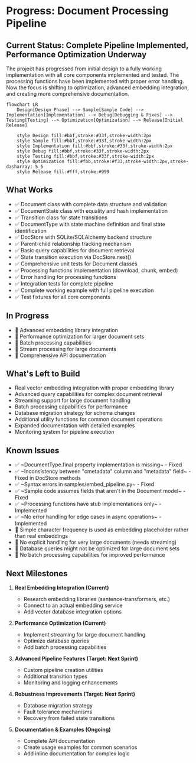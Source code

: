 # Progress: Document Processing Pipeline

## Current Status: Complete Pipeline Implemented, Performance Optimization Underway

The project has progressed from initial design to a fully working implementation with all core components implemented and tested. The processing functions have been implemented with proper error handling. Now the focus is shifting to optimization, advanced embedding integration, and creating more comprehensive documentation.

```mermaid
flowchart LR
    Design[Design Phase] --> Sample[Sample Code] --> Implementation[Implementation] --> Debug[Debugging & Fixes] --> Testing[Testing] --> Optimization[Optimization] --> Release[Initial Release]
    
    style Design fill:#bbf,stroke:#33f,stroke-width:2px
    style Sample fill:#bbf,stroke:#33f,stroke-width:2px
    style Implementation fill:#bbf,stroke:#33f,stroke-width:2px
    style Debug fill:#bbf,stroke:#33f,stroke-width:2px
    style Testing fill:#bbf,stroke:#33f,stroke-width:2px
    style Optimization fill:#fbb,stroke:#f33,stroke-width:2px,stroke-dasharray: 5 5
    style Release fill:#fff,stroke:#999
```

## What Works
- ✅ Document class with complete data structure and validation
- ✅ DocumentState class with equality and hash implementation
- ✅ Transition class for state transitions
- ✅ DocumentType with state machine definition and final state identification
- ✅ DocStore with SQLite/SQLAlchemy backend structure
- ✅ Parent-child relationship tracking mechanism
- ✅ Basic query capabilities for document retrieval
- ✅ State transition execution via DocStore.next()
- ✅ Comprehensive unit tests for Document classes
- ✅ Processing functions implementation (download, chunk, embed)
- ✅ Error handling for processing functions
- ✅ Integration tests for complete pipeline
- ✅ Complete working example with full pipeline execution
- ✅ Test fixtures for all core components

## In Progress
- 🔄 Advanced embedding library integration
- 🔄 Performance optimization for larger document sets
- 🔄 Batch processing capabilities
- 🔄 Stream processing for large documents
- 🔄 Comprehensive API documentation

## What's Left to Build
- Real vector embedding integration with proper embedding library
- Advanced query capabilities for complex document retrieval
- Streaming support for large document handling
- Batch processing capabilities for performance
- Database migration strategy for schema changes
- Additional utility functions for common document operations
- Expanded documentation with detailed examples
- Monitoring system for pipeline execution

## Known Issues
- ✅ ~DocumentType.final property implementation is missing~ - Fixed
- ✅ ~Inconsistency between "cmetadata" column and "metadata" field~ - Fixed in DocStore methods
- ✅ ~Syntax errors in samples/embed_pipeline.py~ - Fixed
- ✅ ~Sample code assumes fields that aren't in the Document model~ - Fixed
- ✅ ~Processing functions have stub implementations only~ - Implemented
- ✅ ~No error handling for edge cases in async operations~ - Implemented
- 🐛 Simple character frequency is used as embedding placeholder rather than real embeddings
- 🐛 No explicit handling for very large documents (needs streaming)
- 🐛 Database queries might not be optimized for large document sets
- 🐛 No batch processing capabilities for improved performance

## Next Milestones
1. **Real Embedding Integration (Current)**
   - Research embedding libraries (sentence-transformers, etc.)
   - Connect to an actual embedding service
   - Add vector database integration options

2. **Performance Optimization (Current)**
   - Implement streaming for large document handling
   - Optimize database queries
   - Add batch processing capabilities

3. **Advanced Pipeline Features (Target: Next Sprint)**
   - Custom pipeline creation utilities
   - Additional transition types
   - Monitoring and logging enhancements

4. **Robustness Improvements (Target: Next Sprint)**
   - Database migration strategy
   - Fault tolerance mechanisms
   - Recovery from failed state transitions

5. **Documentation & Examples (Ongoing)**
   - Complete API documentation
   - Create usage examples for common scenarios
   - Add inline documentation for complex logic
